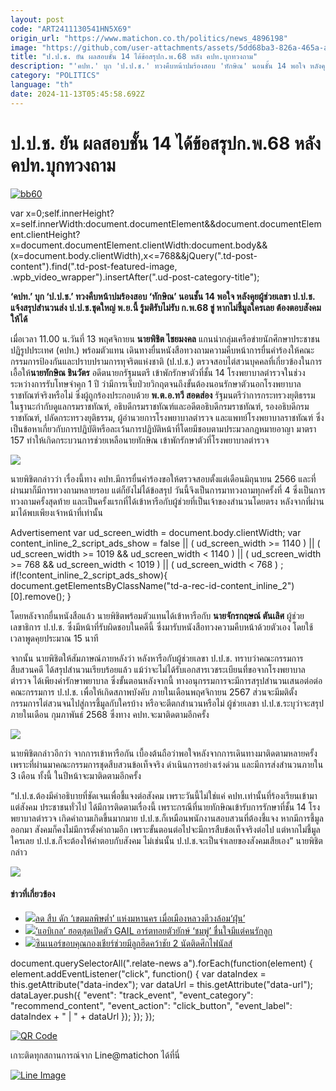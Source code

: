 ```yaml
---
layout: post
code: "ART2411130541HN5X69"
origin_url: "https://www.matichon.co.th/politics/news_4896198"
image: "https://github.com/user-attachments/assets/5dd68ba3-826a-465a-ae12-b09d3ce15e0f"
title: "ป.ป.ช. ยัน ผลสอบชั้น 14 ได้ข้อสรุปก.พ.68 หลัง คปท.บุกทวงถาม"
description: "'คปท.' บุก 'ป.ป.ช.' ทวงคืบหน้าปมร้องสอบ 'ทักษิณ' นอนชั้น 14 พอใจ หลังคุยผู้ช่วยเลขา ป.ป.ช. แจ้งสรุปสำนวนส่ง ป.ป.ช.ชุดใหญ่ พ.ย.นี้ รู้มติรับไม่รับ ก.พ.68 ขู่"
category: "POLITICS"
language: "th"
date: 2024-11-13T05:45:58.692Z
---
```


# ป.ป.ช. ยัน ผลสอบชั้น 14 ได้ข้อสรุปก.พ.68 หลัง คปท.บุกทวงถาม

[![](https://www.matichon.co.th/wp-content/uploads/2024/11/bb60.jpg "bb60")](https://www.matichon.co.th/wp-content/uploads/2024/11/bb60.jpg)

var x=0;self.innerHeight?x=self.innerWidth:document.documentElement&&document.documentElement.clientHeight?x=document.documentElement.clientWidth:document.body&&(x=document.body.clientWidth),x<=768&&jQuery(".td-post-content").find(".td-post-featured-image, .wpb\_video\_wrapper").insertAfter(".ud-post-category-title");

**‘คปท.’ บุก ‘ป.ป.ช.’ ทวงคืบหน้าปมร้องสอบ ‘ทักษิณ’ นอนชั้น 14 พอใจ หลังคุยผู้ช่วยเลขา ป.ป.ช. แจ้งสรุปสำนวนส่ง ป.ป.ช.ชุดใหญ่ พ.ย.นี้ รู้มติรับไม่รับ ก.พ.68 ขู่ หากไม่ชี้มูลใครเลย ต้องตอบสังคมให้ได้**

เมื่อเวลา 11.00 น.วันที่ 13 พฤศจิกายน **นายพิชิต ไชยมงคล** แกนนำกลุ่มเครือข่ายนักศึกษาประชาชนปฏิรูปประเทศ (คปท.) พร้อมตัวแทน เดินทางยื่นหนังสือทวงถามความคืบหน้าการยื่นคำร้องให้คณะกรรมการป้องกันและปราบปรามการทุจริตแห่งชาติ (ป.ป.ช.) ตรวจสอบไต่สวนบุคคลที่เกี่ยวข้องในการเอื้อให้**นายทักษิณ ชินวัตร** อดีตนายกรัฐมนตรี เข้าพักรักษาตัวที่ชั้น 14 โรงพยาบาลตำรวจในช่วงระหว่างการรับโทษจำคุก 1 ปี ว่ามีการเจ็บป่วยวิกฤตจนถึงขั้นต้องนอนรักษาตัวนอกโรงพยาบาลราชทัณฑ์จริงหรือไม่ ซึ่งผู้ถูกร้องประกอบด้วย **พ.ต.อ.ทวี สอดส่อง** รัฐมนตรีว่าการกระทรวงยุติธรรม ในฐานะกำกับดูแลกรมราชทัณฑ์, อธิบดีกรมราชทัณฑ์และอดีตอธิบดีกรมราชทัณฑ์, รองอธิบดีกรมราชทัณฑ์, ปลัดกระทรวงยุติธรรม, ผู้อำนวยการโรงพยาบาลตำรวจ และแพทย์โรงพยาบาลราชทัณฑ์ ซึ่งเป็นข้อหาเกี่ยวกับการปฏิบัติหรือละเว้นการปฏิบัติหน้าที่โดยมีชอบตามประมวลกฎหมายอาญา มาตรา 157 ทำให้เกิดกระบวนการช่วยเหลือนายทักษิณ เข้าพักรักษาตัวที่โรงพยาบาลตำรวจ

![](https://www.matichon.co.th/wp-content/uploads/2024/11/S__6078686_0.jpg)

นายพิชิตกล่าวว่า เรื่องนี้ทาง คปท.มีการยื่นคำร้องขอให้ตรวจสอบตั้งแต่เดือนมิถุนายน 2566 และที่ผ่านมาก็มีการทวงถามหลายรอบ แต่ก็ยังไม่ได้ข้อสรุป วันนี้จึงเป็นการมาทวงถามทุกครั้งที่ 4 ซึ่งเป็นการทวงถามครั้งสุดท้าย และเป็นครั้งแรกที่ได้เข้าหารือกับผู้ช่วยที่เป็นเจ้าของสำนวนโดยตรง หลังจากที่ผ่านมาได้พบเพียงเจ้าหน้าที่เท่านั้น

Advertisement var ud\_screen\_width = document.body.clientWidth; var content\_inline\_2\_script\_ads\_show = false || ( ud\_screen\_width >= 1140 ) || ( ud\_screen\_width >= 1019 && ud\_screen\_width < 1140 ) || ( ud\_screen\_width >= 768 && ud\_screen\_width < 1019 ) || ( ud\_screen\_width < 768 ) ; if(!content\_inline\_2\_script\_ads\_show){ document.getElementsByClassName("td-a-rec-id-content\_inline\_2")\[0\].remove(); }

โดยหลังจากยื่นหนังสือแล้ว นายพิชิตพร้อมตัวแทนได้เข้าหารือกับ **นายจักรกฤษณ์ ตันเลิศ** ผู้ช่วยเลขาธิการ ป.ป.ช. ซึ่งมีหน้าที่รับผิดชอบในคดีนี้ ซึ่งมารับหนังสือทวงความคืบหน้าด้วยตัวเอง โดยใช้เวลาพูดคุยประมาณ 15 นาที

จากนั้น นายพิชิตให้สัมภาษณ์ภายหลังว่า หลังหารือกับผู้ช่วยเลขา ป.ป.ช. ทราบว่าคณะกรรมการสืบสวนคดี ได้สรุปสำนวนเรียบร้อยแล้ว แม้ว่าจะไม่ได้รับเอกสารเวชระเบียนที่ขอจากโรงพยาบาลตำรวจ ได้เพียงค่ารักษาพยาบาล ซึ่งขั้นตอนหลังจากนี้ ทางอนุกรรมการจะมีการสรุปสำนวนเสนอต่อต่อคณะกรรมการ ป.ป.ช. เพื่อให้เกิดสภาพบังคับ ภายในเดือนพฤศจิกายน 2567 ส่วนจะมีมติตั้งกรรมการไต่สวนจนไปสู่การชี้มูลกับใครบ้าง หรือจะตีตกสำนวนหรือไม่ ผู้ช่วยเลขา ป.ป.ช.ระบุว่าจะสรุปภายในเดือน กุมภาพันธ์ 2568 ซึ่งทาง คปท.จะมาติดตามอีกครั้ง

![](https://www.matichon.co.th/wp-content/uploads/2024/11/S__6078681_0.jpg)

นายพิชิตกล่าวอีกว่า จากการเข้าหารือกัน เบื้องต้นถือว่าพอใจหลังจากการเดินทางมาติดตามหลายครั้ง เพราะที่ผ่านมาคณะกรรมการชุดสืบสวนข้อเท็จจริง ดำเนินการอย่างเร่งด่วน และมีการส่งสำนวนภายใน 3 เดือน ทั้งนี้ ในปีหน้าจะมาติดตามอีกครั้ง

“ป.ป.ช.ต้องมีคำอธิบายที่ชัดเจนเพื่อชี้แจงต่อสังคม เพราะวันนี้ไม่ใช่แค่ คปท.เท่านั้นที่ร้องเรียนเข้ามา แต่สังคม ประชาชนทั่วไป ได้มีการติดตามเรื่องนี้ เพราะกรณีที่นายทักษิณเข้ารับการรักษาที่ชั้น 14 โรงพยาบาลตำรวจ เกิดคำถามเกิดขึ้นมากมาย ป.ป.ช.ก็เหมือนพนักงานสอบสวนที่ต้องชี้แจง หากมีการชี้มูลออกมา สังคมก็คงไม่มีการตั้งคำถามอีก เพราะขั้นตอนต่อไปจะมีการสืบข้อเท็จจริงต่อไป แต่หากไม่ชี้มูลใครเลย ป.ป.ช.ก็จะต้องให้คำตอบกับสังคม ไม่เช่นนั้น ป.ป.ช.จะเป็นจำเลยของสังคมเสียเอง” นายพิชิตกล่าว

![](https://www.matichon.co.th/wp-content/uploads/2024/11/S__6078678_0.jpg)

#### ข่าวที่เกี่ยวข้อง

*   [![](https://www.matichon.co.th/wp-content/uploads/2024/11/66-29.jpg)ลด สืบ ดัก ‘เขตมลพิษต่ำ’ แห่งมหานคร เมื่อเมืองหลวงตีวงล้อม‘ฝุ่น’](https://www.matichon.co.th/news-monitor/news_4895737)
*   [![](https://www.matichon.co.th/wp-content/uploads/2024/11/87C9FAD5-1156-4ECF-9644-F0B268148D2E.jpeg)‘แอบิเกล’ ฮอตสุดเปิดตัว GAIL อาร์ตทอยตัวยักษ์ ‘ชมพู่’ ชื่นใจมีแต่คนรักลูก](https://www.matichon.co.th/entertainment/news_4896245)
*   [![](https://www.matichon.co.th/wp-content/uploads/2024/11/AP24317775547154.jpg)ซินเนอร์ขอบคุณกองเชียร์ช่วยมีลูกฮึดคว้าชัย 2 นัดติดศึกไฟนัลส์](https://www.matichon.co.th/sport/sport-inter/news_4896100)

document.querySelectorAll(".relate-news a").forEach(function(element) { element.addEventListener("click", function() { var dataIndex = this.getAttribute("data-index"); var dataUrl = this.getAttribute("data-url"); dataLayer.push({ "event": "track\_event", "event\_category": "recommend\_content", "event\_action": "click\_button", "event\_label": dataIndex + " | " + dataUrl }); }); });

[![QR Code](https://www.matichon.co.th/wp-content/uploads/2023/07/wob1371z.jpg)](https://lin.ee/ht0nDxX)

เกาะติดทุกสถานการณ์จาก Line@matichon ได้ที่นี่

[![Line Image](https://www.matichon.co.th/wp-content/uploads/2023/07/th.png)](https://lin.ee/ht0nDxX)